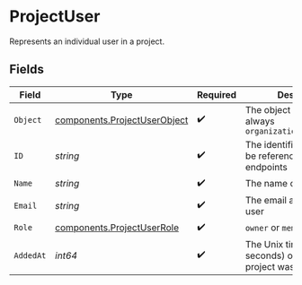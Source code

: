 # ProjectUser

Represents an individual user in a project.


## Fields

| Field                                                                        | Type                                                                         | Required                                                                     | Description                                                                  |
| ---------------------------------------------------------------------------- | ---------------------------------------------------------------------------- | ---------------------------------------------------------------------------- | ---------------------------------------------------------------------------- |
| `Object`                                                                     | [components.ProjectUserObject](../../models/components/projectuserobject.md) | :heavy_check_mark:                                                           | The object type, which is always `organization.project.user`                 |
| `ID`                                                                         | *string*                                                                     | :heavy_check_mark:                                                           | The identifier, which can be referenced in API endpoints                     |
| `Name`                                                                       | *string*                                                                     | :heavy_check_mark:                                                           | The name of the user                                                         |
| `Email`                                                                      | *string*                                                                     | :heavy_check_mark:                                                           | The email address of the user                                                |
| `Role`                                                                       | [components.ProjectUserRole](../../models/components/projectuserrole.md)     | :heavy_check_mark:                                                           | `owner` or `member`                                                          |
| `AddedAt`                                                                    | *int64*                                                                      | :heavy_check_mark:                                                           | The Unix timestamp (in seconds) of when the project was added.               |